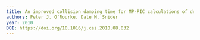 ```yaml
---
title: An improved collision damping time for MP-PIC calculations of dense particle flows with applications to polydisperse sedimenting beds and colliding particle jets
authors: Peter J. O’Rourke, Dale M. Snider
year: 2010
DOI: https://doi.org/10.1016/j.ces.2010.08.032
---
```


